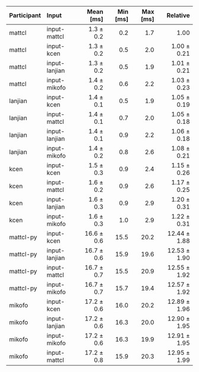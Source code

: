 | Participant | Input | Mean [ms] | Min [ms] | Max [ms] | Relative |
|:---|:---|---:|---:|---:|---:|
| mattcl | input-mattcl | 1.3 ± 0.2 | 0.2 | 1.7 | 1.00 |
| mattcl | input-kcen | 1.3 ± 0.2 | 0.5 | 2.0 | 1.00 ± 0.21 |
| mattcl | input-lanjian | 1.3 ± 0.2 | 0.5 | 1.9 | 1.01 ± 0.21 |
| mattcl | input-mikofo | 1.4 ± 0.2 | 0.6 | 2.2 | 1.03 ± 0.23 |
| lanjian | input-kcen | 1.4 ± 0.1 | 0.5 | 1.9 | 1.05 ± 0.19 |
| lanjian | input-mattcl | 1.4 ± 0.1 | 0.7 | 2.0 | 1.05 ± 0.18 |
| lanjian | input-lanjian | 1.4 ± 0.1 | 0.9 | 2.2 | 1.06 ± 0.18 |
| lanjian | input-mikofo | 1.4 ± 0.2 | 0.8 | 2.6 | 1.08 ± 0.21 |
| kcen | input-kcen | 1.5 ± 0.3 | 0.9 | 2.4 | 1.15 ± 0.26 |
| kcen | input-mattcl | 1.6 ± 0.2 | 0.9 | 2.6 | 1.17 ± 0.25 |
| kcen | input-lanjian | 1.6 ± 0.3 | 0.9 | 2.9 | 1.20 ± 0.31 |
| kcen | input-mikofo | 1.6 ± 0.3 | 1.0 | 2.9 | 1.22 ± 0.31 |
| mattcl-py | input-kcen | 16.6 ± 0.6 | 15.5 | 20.2 | 12.44 ± 1.88 |
| mattcl-py | input-lanjian | 16.7 ± 0.6 | 15.9 | 19.6 | 12.53 ± 1.90 |
| mattcl-py | input-mattcl | 16.7 ± 0.7 | 15.5 | 20.9 | 12.55 ± 1.92 |
| mattcl-py | input-mikofo | 16.7 ± 0.7 | 15.7 | 19.4 | 12.57 ± 1.92 |
| mikofo | input-kcen | 17.2 ± 0.6 | 16.0 | 20.2 | 12.89 ± 1.96 |
| mikofo | input-lanjian | 17.2 ± 0.6 | 16.3 | 20.0 | 12.90 ± 1.95 |
| mikofo | input-mikofo | 17.2 ± 0.6 | 16.3 | 19.9 | 12.91 ± 1.95 |
| mikofo | input-mattcl | 17.2 ± 0.8 | 15.9 | 20.3 | 12.95 ± 1.99 |
